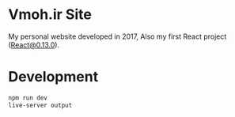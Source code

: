 # Vmoh.ir Site

My personal website developed in 2017, Also my first React project (React@0.13.0).

# Development

```bash
npm run dev
live-server output
```
